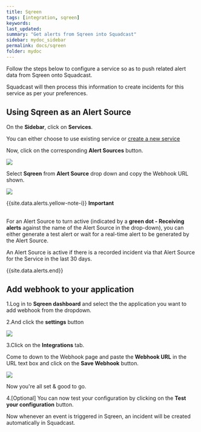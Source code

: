 ```yaml
---
title: Sqreen
tags: [integration, sqreen]
keywords: 
last_updated: 
summary: "Get alerts from Sqreen into Squadcast"
sidebar: mydoc_sidebar
permalink: docs/sqreen
folder: mydoc
---
```


Follow the steps below to configure a service so as to push related alert data from Sqreen onto Squadcast.

Squadcast will then process this information to create incidents for this service as per your preferences.

## Using Sqreen as an Alert Source

On the **Sidebar**, click on **Services**.

You can either choose to use existing service or [create a new service](adding-a-service-1)

Now, click on the corresponding **Alert Sources** button.

![](images/integration_1.png)

Select **Sqreen** from  **Alert Source** drop down and copy the Webhook URL shown.

![](images/sqreen_1.png)

{{site.data.alerts.yellow-note-i}}
<b>Important</b><br/><br/>
<p>For an Alert Source to turn active (indicated by a <b>green dot - Receiving alerts</b> against the name of the Alert Source in the drop-down), you can either generate a test alert or wait for a real-time alert to be generated by the Alert Source.</p>
<p>An Alert Source is active if there is a recorded incident via that Alert Source for the Service in the last 30 days.</p>
{{site.data.alerts.end}}

## Add webhook to your application

1.Log in to **Sqreen dashboard** and select the the application you want to add webhook from the dropdown.

2.And click the **settings** button 

![](images/sqreen_2.png)

3.Click on the **Integrations** tab.

Come to down to the Webhook page and paste the **Webhook URL** in the URL text box and click on 
the **Save Webhook** button.

![](images/sqreen_3.png)


Now you're all set & good to go.

4.[Optional] You can now test your configuration by clicking on the **Test your configuration** button.

Now whenever an event is triggered in Sqreen, an incident will be created automatically in Squadcast.
